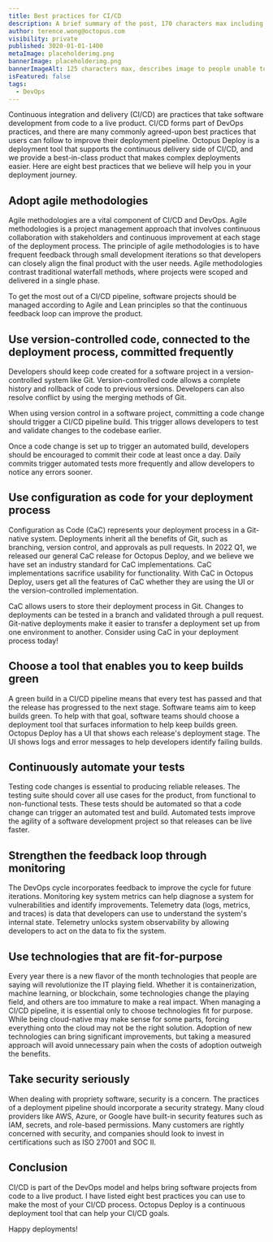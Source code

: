 ```yaml
---
title: Best practices for CI/CD
description: A brief summary of the post, 170 characters max including spaces.
author: terence.wong@octopus.com
visibility: private
published: 3020-01-01-1400
metaImage: placeholderimg.png
bannerImage: placeholderimg.png
bannerImageAlt: 125 characters max, describes image to people unable to see it.
isFeatured: false
tags:
  - DevOps
---
```


<!-- see https://github.com/OctopusDeploy/blog/blob/master/tags.txt for a comprehensive list of tags -->

Continuous integration and delivery (CI/CD) are practices that take software development from code to a live product. CI/CD forms part of DevOps practices, and there are many commonly agreed-upon best practices that users can follow to improve their deployment pipeline. Octopus Deploy is a deployment tool that supports the continuous delivery side of CI/CD, and we provide a best-in-class product that makes complex deployments easier. Here are eight best practices that we believe will help you in your deployment journey.

## Adopt agile methodologies

Agile methodologies are a vital component of CI/CD and DevOps. Agile methodologies is a project management approach that involves continuous collaboration with stakeholders and continuous improvement at each stage of the deployment process. The principle of agile methodologies is to have frequent feedback through small development iterations so that developers can closely align the final product with the user needs. Agile methodologies contrast traditional waterfall methods, where projects were scoped and delivered in a single phase.

To get the most out of a CI/CD pipeline, software projects should be managed according to Agile and Lean principles so that the continuous feedback loop can improve the product.

## Use version-controlled code, connected to the deployment process, committed frequently

Developers should keep code created for a software project in a version-controlled system like Git. Version-controlled code allows a complete history and rollback of code to previous versions. Developers can also resolve conflict by using the merging methods of Git.

When using version control in a software project, committing a code change should trigger a CI/CD pipeline build. This trigger allows developers to test and validate changes to the codebase earlier.

Once a code change is set up to trigger an automated build,  developers should be encouraged to commit their code at least once a day. Daily commits trigger automated tests more frequently and allow developers to notice any errors sooner.


## Use configuration as code for your deployment process

Configuration as Code (CaC) represents your deployment process in a Git-native system. Deployments inherit all the benefits of Git, such as branching, version control, and approvals as pull requests. In 2022 Q1, we released our general CaC release for Octopus Deploy, and we believe we have set an industry standard for CaC implementations. CaC implementations sacrifice usability for functionality. With CaC in Octopus Deploy, users get all the features of CaC whether they are using the UI or the version-controlled implementation.

CaC allows users to store their deployment process in Git. Changes to deployments can be tested in a branch and validated through a pull request. Git-native deployments make it easier to transfer a deployment set up from one environment to another. Consider using CaC in your deployment process today!

## Choose a tool that enables you to keep builds green

A green build in a CI/CD pipeline means that every test has passed and that the release has progressed to the next stage. Software teams aim to keep builds green. To help with that goal, software teams should choose a deployment tool that surfaces information to help keep builds green. Octopus Deploy has a UI that shows each release's deployment stage. The UI shows logs and error messages to help developers identify failing builds.

## Continuously automate your tests

Testing code changes is essential to producing reliable releases. The testing suite should cover all use cases for the product, from functional to non-functional tests. These tests should be automated so that a code change can trigger an automated test and build. Automated tests improve the agility of a software development project so that releases can be live faster.

## Strengthen the feedback loop through monitoring

The DevOps cycle incorporates feedback to improve the cycle for future iterations. Monitoring key system metrics can help diagnose a system for vulnerabilities and identify improvements. Telemetry data (logs, metrics, and traces) is data that developers can use to understand the system's internal state. Telemetry unlocks system observability by allowing developers to act on the data to fix the system.

## Use technologies that are fit-for-purpose

Every year there is a new flavor of the month technologies that people are saying will revolutionize the IT playing field. Whether it is containerization, machine learning, or blockchain, some technologies change the playing field, and others are too immature to make a real impact. When managing a CI/CD pipeline, it is essential only to choose technologies fit for purpose. While being cloud-native may make sense for some parts, forcing everything onto the cloud may not be the right solution. Adoption of new technologies can bring significant improvements, but taking a measured approach will avoid unnecessary pain when the costs of adoption outweigh the benefits.

## Take security seriously

When dealing with propriety software, security is a concern. The practices of a deployment pipeline should incorporate a security strategy. Many cloud providers like AWS, Azure, or Google have built-in security features such as IAM, secrets, and role-based permissions. Many customers are rightly concerned with security, and companies should look to invest in certifications such as ISO 27001 and SOC II.

## Conclusion

CI/CD is part of the DevOps model and helps bring software projects from code to a live product. I have listed eight best practices you can use to make the most of your CI/CD process. Octopus Deploy is a continuous deployment tool that can help your CI/CD goals.

Happy deployments!
